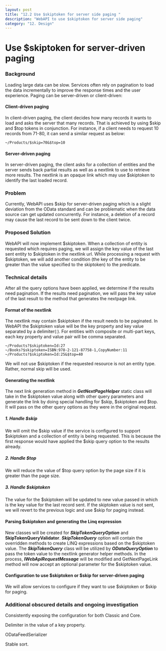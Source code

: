 ```yaml
---
layout: post
title: "12.2 Use $skiptoken for server side paging "
description: "WebAPI to use $skiptoken for server side paging"
category: "12. Design"
---
```

# Use $skiptoken for server-driven paging

### Background
Loading large data can be slow. Services often rely on pagination to load the data incrementally to improve the response times and the user experience. Paging can be server-driven or client-driven:
#### Client-driven paging
In client-driven paging, the client decides how many records it wants to load and asks the server that many records. That is achieved by using $skip and $top tokens in conjunction. For instance, if a client needs to request 10 records from 71-80, it can send a similar request as below:

`~/Products/$skip=70&$top=10`
#### Server-driven paging
In server-driven paging, the client asks for a collection of entities and the server sends back partial results as well as a nextlink to use to retrieve more results. The nextlink is an opaque link which may use $skiptoken to identify the last loaded record.
### Problem
Currently, WebAPI uses $skip for server-driven paging which is a slight deviation from the OData standard and can be problematic when the data source can get updated concurrently. For instance, a deletion of a record may cause the last record to be sent down to the client twice. 
### Proposed Solution
WebAPI will now implement $skiptoken. When a collection of entity is requested which requires paging, we will assign the key value of the last sent entity to $skiptoken in the nextlink url. While processing a request with $skiptoken, we will add another condition (the key of the entity to be greater than the value specified to the skiptoken) to the predicate. 
### Technical details
After all the query options have been applied, we determine if the results need pagination. If the results need pagination, we will pass the key value of the last result to the method that generates the nextpage link.   

#### Format of the nextlink
The nextlink may contain $skiptoken if the result needs to be paginated. In WebAPI the $skiptoken value will be the key property and key value separated by a delimiter(:). For entities with composite or multi-part keys, each key property and value pair will be comma separated.
```
~/Products?$skiptoken=Id:27
~/Books?$skiptoken=ISBN:978-2-121-87758-1,CopyNumber:11
~/Products?$skiptoken=Id:25&$top=40
```
We will not use $skiptoken if the requested resource is not an entity type. Rather, normal skip will be used. 

#### Generating the nextlink
The next link generation method in ___GetNextPageHelper___ static class will take in the $skiptoken value along with other query parameters and generate the link by doing special handling for $skip, $skiptoken and $top. It will pass on the other query options as they were in the original request.
##### 1. Handle $skip
We will omit the $skip value if the service is configured to support $skiptoken and a collection of entity is being requested. This is because the first response would have applied the $skip query option to the results already. 
##### 2. Handle $top
We will reduce the value of $top query option by the page size if it is greater than the page size.   
##### 3. Handle $skiptoken
The value for the $skiptoken will be updated to new value passed in which is the key value for the last record sent. If the skiptoken value is not sent, we will revert to the previous logic and use $skip for paging instead.

#### Parsing $skiptoken and generating the Linq expression
New classes will be created for ___SkipTokenQueryOption___ and __SkipTokenQueryValidator__. ___SkipTokenQuery___ option will contain the overridden methods to create LINQ expressions based on the $skiptoken value.
The ___SkipTokenQuery___ class will be utilized by ___ODataQueryOption___ to pass the token value to the nextlink generator helper methods.
In the process, ___IWebApiRequestMessage___ will be modified and GetNextPageLink method will now accept an optional parameter for the $skiptoken value.

#### Configuration to use $skiptoken or $skip for server-driven paging
We will allow services to configure if they want to use $skiptoken or $skip for paging.

### Additional obscured details and ongoing investigation
Consistently exposing the configuration for both Classic and Core.

Delimiter in the value of a key property. 

ODataFeedSerializer  

Stable sort. 





